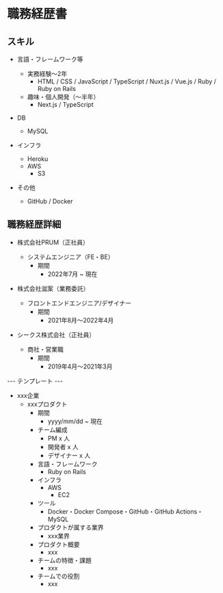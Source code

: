# 職務経歴書
## スキル

- 言語・フレームワーク等
  - 実務経験〜2年
    - HTML / CSS / JavaScript / TypeScript / Nuxt.js / Vue.js / Ruby / Ruby on Rails
  - 趣味・個人開発（〜半年）
    - Next.js / TypeScript

- DB
  - MySQL

- インフラ
  - Heroku
  - AWS
    - S3

- その他
  - GitHub / Docker

## 職務経歴詳細

- 株式会社PRUM（正社員）
  - システムエンジニア（FE・BE）
    - 期間
      - 2022年7月 ~ 現在

- 株式会社滋案（業務委託）
  - フロントエンドエンジニア/デザイナー
    - 期間
      - 2021年8月〜2022年4月

- シークス株式会社（正社員）
  - 商社・営業職
    - 期間
      - 2019年4月〜2021年3月



--- テンプレート ---
- xxx企業
  - xxxプロダクト
    - 期間
      - yyyy/mm/dd ~ 現在
    - チーム編成
      - PM x 人
      - 開発者 x 人
      - デザイナー x 人
    - 言語・フレームワーク
        - Ruby on Rails
    - インフラ
      - AWS
        - EC2
    - ツール
      - Docker・Docker Compose・GitHub・GitHub Actions・MySQL
    - プロダクトが属する業界
      - xxx業界
    - プロダクト概要
      - xxx
    - チームの特徴・課題
      - xxx
    - チームでの役割
      - xxx
